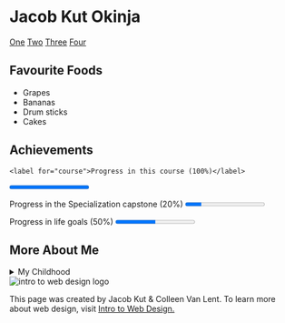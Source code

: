 <!DOCTYPE html>
<html lang="en">
<head>
    <meta charset="UTF-8">
    <meta http-equiv="X-UA-Compatible" content="IE=edge">
    <meta name="viewport" content="width=device-width, initial-scale=1.0">
    <title>Cousera final HTML project</title>
</head>
<body>
    <h1>Jacob Kut Okinja</h1>
    <nav>
    <a href="">One</a>
    <a href="">Two</a>
    <a href="">Three</a>
    <a href="">Four</a>
</nav>

<section>
    <h2>Favourite Foods</h2>
    <ul>
        <li>Grapes</li>
        <li>Bananas</li>
        <li>Drum sticks</li>
        <li>Cakes</li>
    </ul>
</section>

<section>
    <h2>Achievements</h2>

    <label for="course">Progress in this course (100%)</label>
<progress id="course" value="100" max="100"> 100% </progress><br>

<label for="caps">Progress in the Specialization capstone (20%)</label>
<progress id="caps" value="20" max="100"> 20% </progress><br>

<label for="life">Progress in life goals (50%)</label>
<progress id="life" value="50" max="100"> 50% </progress><br>

</section>

<section>
    <h2>More About Me</h2>
    <details>
        <summary>My Childhood</summary>
        <p>I'm a Kenyan by birth. I am from a small town called Siaya. I did my primary school
            in Ngiya mixed primary School, secondary in Sawagongo High school. Now I'm doing my bachelor's degree in Mathematics and computer science at Jomo Kenyatta University of Science and Technology.
        </p>
        </details>

</section>
<img src="http://www.intro-webdesign.com/images/newlogo.png" alt="intro to web design logo">
<p>This page was created by Jacob Kut &amp; Colleen Van Lent. To learn more about web design, visit <a href="http://www.intro-webdesign.com">Intro to Web Design.</a>
</p>
</body>
</html>
